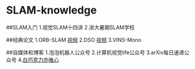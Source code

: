 # SLAM-knowledge
##SLAM入门
1.视觉SLAM十四讲
2.浙大暑期SLAM学校

##经典论文
1.ORB-SLAM  [视频](https://www.shenlanxueyuan.com/open/course/27)
2.DSO [视频](https://www.shenlanxueyuan.com/open/course/30)
3.VINS-Mono

##自媒体和博客
1.泡泡机器人公众号
2.计算机视觉life公众号
3.arXiv每日速递公众号
4.[白巧克力亦唯心](https://heyijia.blog.csdn.net/)


